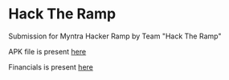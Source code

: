 # Hack The Ramp
Submission for Myntra Hacker Ramp by Team "Hack The Ramp"

APK file is present [here](hackramp.apk)

Financials is present [here](IITMadras_HackTheRamp_Financials.pdf)
